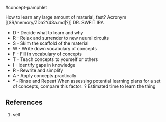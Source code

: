 #concept-pamphlet 


How to learn any large amount of material, fast? Acronym
[[SR/memory/ZDa2Y43a.md|?]]
DR. SWFIT IRA
- D - Decide what to learn and why 
- R - Relax and surrender to new neural circuits 
- S - Skim the scaffold of the material 
- W - Write down vocabulary of concepts 
- F - Fill in vocabulary of concepts
- T - Teach concepts to yourself or others 
- I - Identify gaps in knowledge 
- R - Rewrite and simplify 
- A - Apply concepts practically 
- ² - Rinse and Repeat
When assessing potential learning plans for a set of concepts, compare this factor:
?
Estimated time to learn the thing
## References
1. self